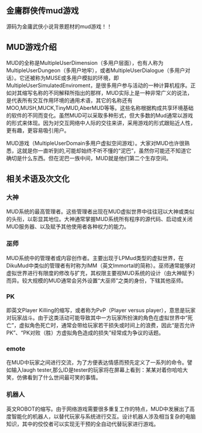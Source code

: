 
## 金庸群侠传mud游戏

源码为金庸武侠小说背景题材的mud游戏！！


## MUD游戏介绍

MUD的全称是MultipleUserDimension（多用户层面），也有人称为MultipleUserDungeon（多用户地牢），或者MultipleUserDialogue（多用户对话）。它还被称为MUSE或多用户模拟的环境，即MultipleUserSimulatedEnviroment，是很多用户参与活动的一种计算机程序。正如对其缩写名称的不同解释所指出的那样，MUD实际上是一种非常广义的说法，是代表所有交互作用环境的通用术语，其它的名称还有MOO,MUSH,MUCK,TinyMUD,AberMUD等等。这些名称根据构成共享环境基础的软件的不同而变化。虽然MUD可以采取多种形式，但大多数的Mud通常以游戏的形式来体现。因为对交互网络中人际的交往来讲，采用游戏的形式跟贴近人性，更有趣，更容易吸引用户。

MUD游戏（MultipleUserDomain多用户虚拟空间游戏）。大家对MUD也许很熟悉，这就是你一直听到的,可能却始终不听不懂的“泥巴”，虽然你可能还不知道它确切是什么东西。但在泥巴一族中间，MUD就是他们第二个生存空间。

## 相关术语及次文化

### 大神

MUD系统的最高管理者。这些管理者出现在MUD虚拟世界中往往冠以大神或类似的头衔，以彰显其地位。大神通常掌握MUD系统所有程序的源代码、启动或关闭MUD服务器、以及赋予其他使用者各种权力的能力。

### 巫师

MUD系统中的管理者或内容创作者。主要出现于LPMud类型的虚拟世界，在DikuMud中类似的管理者有时称为IMM（英文Immortal的简称）。巫师通常能够对虚拟世界进行有限度的修改与扩充，其权限主要视MUD系统的设计（由大神赋予）而异。较大规模的MUD通常会另外设置“大巫师”之类的身份，下辖其他巫师。
### PK

即英文Player Killing的缩写，或者称为PvP（Player versus player），意思是玩家对玩家战斗。由于这类活动可能导致其中一方玩家所扮演的角色在虚拟世界中“死亡”，虚拟角色死亡时，通常会带给玩家若干损失或时间上的浪费，因此“是否允许PK”、“PK对败（胜）方虚拟角色造成的损失”经常成为争议的话题。

### emote

在MUD中玩家之间进行交流，为了方便表达情感而预先定义了一系列的命令。譬如输入laugh tester,那么ID是tester的玩家将在屏幕上看到：某某对着你哈哈大笑，仿佛看到了什么世间最可笑的事情。

### 机器人

英文ROBOT的缩写。由于网络游戏需要很多重复工作的特点，MUD中发展出了高度智能化的机器人，以替代玩家与系统进行交互。设计机器人涉及相当复杂的电脑知识，其中的佼佼者可以实现无干预的全自动代替玩家进行游戏。
